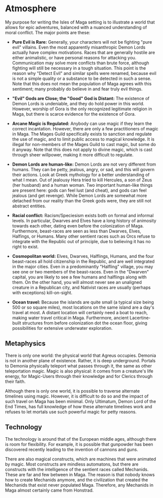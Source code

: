 Atmosphere
==========
My purpose for writing the Isles of Maga setting is to illustrate a world that allows for epic adventures, balanced with a nuanced understanding of moral conflict. The major points are these:

- **Pure Evil is Rare:** Generally, your characters will not be fighting "pure evil" villains. Even the most apparently misanthropic Demon Lords actually have complex motivations. Races that are generally hostile are either animalistic, or have personal reasons for attacking you. Communication may solve more conflicts than brute force, although fighting will still be necessary in a tough situation. This point is the reason why "Detect Evil" and similar spells were renamed, because evil is not a simple quality or a substance to be detected in such a sense. Note that this does not mean the population of Maga agrees with this sentiment; many probably do believe in and fear truly evil things.

- **"Evil" Gods are Close; the "Good" God is Distant:** The existence of Demon Lords is undeniable, and they do hold power in this world. However, worship of Gora is the only recognized legitimate religion in Maga, but there is scarce evidence for the existence of Gora.

- **Arcane Magic is Regulated:** Anybody can use magic if they learn the correct incantation. However, there are only a few practitioners of magic in Maga. The Mages Guild specifically exists to sanction and regulate the use of magic, and to limit public access to magical knowledge. It is illegal for non-members of the Mages Guild to cast magic, but some do it anyway. Note that this does not apply to divine magic, which is cast through sheer willpower, making it more difficult to regulate.

- **Demon Lords are human-like:** Demon Lords are not very different from humans. They can be petty, jealous, angry, or sad, and this will govern their actions. Look at Greek mythology for a better understanding of what I mean. Out of jealousy Hera tried to kill Hercules, a son of Zeus (her husband) and a human woman. Two important human-like things are present here: gods can feel lust (and cheat), and gods can feel jealous (and get revenge). While Demon Lords are somewhat more detached from our reality than the Greek gods were, they are still not abstract entities.

- **Racial conflict:** Racism/Speciesism exists both on formal and informal levels. In particular, Dwarves and Elves have a long history of animosity towards each other, dating even before the colonization of Maga. Furthermore, beast-races are seen as less than Dwarves, Elves, Halfings, or Humans. Many other sentient races such as Orcs refuse to integrate with the Republic out of principle, due to believing it has no right to exist.

- **Cosmopolitan world:** Elves, Dwarves, Halflings, Humans, and the four beast-races all hold citizenship in the Republic, and are well integrated in the major cities. Even in a predominantly "Halfling" village, you may see one or two members of the beast-races. Even in the "Dwarven" capital, you are likely to see a few humans and halflings along with them. On the other hand, you will almost never see an unaligned creature in a Republican city, and Nativist races are usually (perhaps with exceptions) kill-on-sight.

- **Ocean travel:** Because the islands are quite small (a typical size being 500 or so square miles), most locations on the same island are a day's travel at most. A distant location will certainly need a boat to reach, making water travel critical in Maga. Furthermore, ancient Lacertine-built structures from before colonization dot the ocean floor, giving possibilities for extensive underwater exploration.

Metaphysics
-----------
There is only one world: the physical world that Agreus occupies. Demonia is not in another plane of existence. Rather, it is deep underground. Portals to Demonia physically teleport what passes through it, the same as other teleportation magic. Magic is also physical: it comes from a creature's life energy, for Magic-Users through their knowledge and for Clerics through their faith.

Although there is only one world, it is possible to traverse alternate timelines using magic. However, it is difficult to do so and the impact of such travel on Maga has been minimal. Only Ultimatum, Demon Lord of the End Times, has full knowledge of how these alternate timelines work and refuses to let mortals use such powerful magic for petty reasons.

Technology
----------
The technology is around that of the European middle ages, although there is room for flexibility. For example, it is possible that gunpowder has been discovered recently leading to the invention of cannons and guns.

There are also magical constructs, which are machines that were animated by magic. Most constructs are mindless automatons, but there are constructs with the intelligence of the sentient races called Mechanids. These are far and few between in Maga. The reason is that nobody knows how to create Mechanids anymore, and the civilization that created the Mechanids that exist never populated Maga. Therefore, any Mechanids in Maga almost certainly came from Honstrad.
